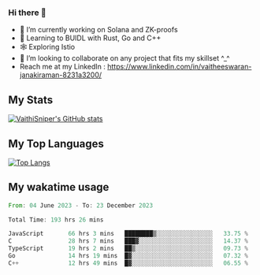 ### Hi there 👋

- 🔭 I’m currently working on Solana and ZK-proofs
- 📖 Learning to BUIDL with Rust, Go and C++
- 🕸️ Exploring Istio
- 👯 I’m looking to collaborate on any project that fits my skillset ^_^
- Reach me at my LinkedIn : https://www.linkedin.com/in/vaitheeswaran-janakiraman-8231a3200/

## My Stats
[![VaithiSniper's GitHub stats](https://github-readme-stats.vercel.app/api?username=VaithiSniper&hide=stars&theme=radical)](https://github.com/anuraghazra/github-readme-stats)

## My Top Languages

[![Top Langs](https://github-readme-stats.vercel.app/api/top-langs/?username=VaithiSniper&layout=compact)](https://github.com/anuraghazra/github-readme-stats)

## My wakatime usage

<!--START_SECTION:waka-->

```rust
From: 04 June 2023 - To: 23 December 2023

Total Time: 193 hrs 26 mins

JavaScript       66 hrs 3 mins   ████████▒░░░░░░░░░░░░░░░░   33.75 %
C                28 hrs 7 mins   ███▓░░░░░░░░░░░░░░░░░░░░░   14.37 %
TypeScript       19 hrs 2 mins   ██▒░░░░░░░░░░░░░░░░░░░░░░   09.73 %
Go               14 hrs 19 mins  █▓░░░░░░░░░░░░░░░░░░░░░░░   07.32 %
C++              12 hrs 49 mins  █▓░░░░░░░░░░░░░░░░░░░░░░░   06.55 %
```

<!--END_SECTION:waka-->
